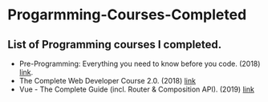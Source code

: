 # Progarmming-Courses-Completed
## List of Programming courses I completed.
- Pre-Programming: Everything you need to know before you code. (2018) [link](https://www.udemy.com/course/pre-programming-everything-you-need-to-know-before-you-code/?utm_source=adwords&utm_medium=udemyads&utm_campaign=WebDevelopment_v.PROF_la.EN_cc.ROW_ti.8322&utm_content=deal4584&utm_term=_._ag_80385735315_._ad_535397279733_._kw__._de_c_._dm__._pl__._ti_dsa-774930035449_._li_9077005_._pd__._&matchtype=&gclid=Cj0KCQiArt6PBhCoARIsAMF5wagVRk-y2FAqBstIGqMNMN887LRoJIJput-j1LmTarzhKdopnCNftZMaAjrCEALw_wcB).
- The Complete Web Developer Course 2.0. (2018) [link](https://www.udemy.com/course/the-complete-web-developer-course-2/)
- Vue - The Complete Guide (incl. Router & Composition API). (2019) [link](https://www.udemy.com/course/vuejs-2-the-complete-guide/)

